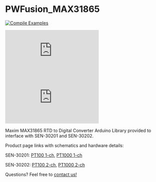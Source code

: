 # PWFusion_MAX31865
[![Compile Examples](https://github.com/PlayingWithFusion/PWFusion_MAX31865/workflows/Compile%20Examples/badge.svg)](https://github.com/PlayingWithFusion/PWFusion_MAX31865/actions?workflow=Compile+Examples)

![SEN-30202 ISO](http://www.playingwithfusion.com/include/getimg.php?imgid=1153)
![SEN-30201 ISO](http://www.playingwithfusion.com/include/getimg.php?imgid=1117)

Maxim MAX31865 RTD to Digital Converter Arduino Library provided to interface with SEN-30201 and SEN-30202.

Product page links with schematics and hardware details:

SEN-30201: <a href="http://www.playingwithfusion.com/productview.php?pdid=25">PT100 1-ch</a>, <a href="http://www.playingwithfusion.com/productview.php?pdid=26">PT1000 1-ch</a>

SEN-30202: <a href="http://www.playingwithfusion.com/productview.php?pdid=29">PT100 2-ch</a>, <a href="http://www.playingwithfusion.com/productview.php?pdid=30">PT1000 2-ch</a>

Questions? Feel free to <a href="http://www.playingwithfusion.com/contactus.php">contact us!</a>
